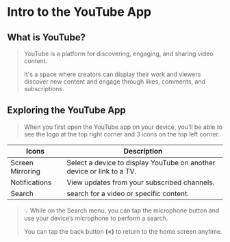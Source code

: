 # Intro to the YouTube App
## What is YouTube?
> YouTube is a platform for discovering, engaging, and sharing video content.
>
> It's a space where creators can display their work and viewers discover new content and engage through likes, comments, and subscriptions.

## Exploring the YouTube App
> When you first open the YouTube app on your device, you’ll be able to see the logo at the top right corner and 3 icons on the top left corner.
>
| **Icons** | **Description** |
 --- | ---
| Screen Mirroring | Select a device to display YouTube on another device or link to a TV. |
| Notifications | View updates from your subscribed channels. |
| Search | search for a video or specific content. |
> 💡 While on the Search menu, you can tap the microphone button and use your device’s microphone to perform a search.
>
> You can tap the back button **(<)** to return to the home screen anytime.
